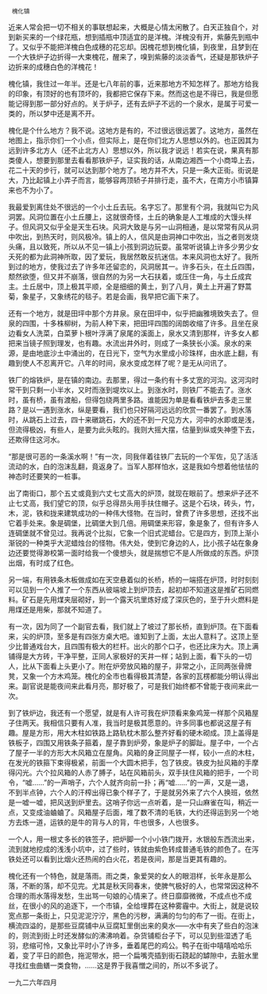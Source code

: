      槐化镇 

   近来人常会把一切不相关的事联想起来，大概是心情太闲散了。白天正独自个，对到新买来的一个绿花瓶，想到插瓶中顶适宜的是洋槐。洋槐没有开，紫藤先到瓶中了。又似乎不能把洋槐白色成穗的花忘却。因槐花想到槐化镇，到夜里，且梦到在一个大铁炉子边折得一大束槐花，醒来了，嗅到紫藤的淡淡香气，还疑是那铁炉子边折来的成穗白色的洋槐花！

   槐化镇，我住过一年半。还是七八年前的事，近来那地方不知怎样了。那地方给我的印象，有顶好的也有顶坏的，我都把它保存下来。然而这也是不得已，我是但愿能记得到那一部分好点的。关于炉子，还有去炉子不远的一个泉水，是属于可爱一类的，所以梦中还是离不开。

   槐化是个什么地方？我不说。这地方是有的，不过很远很远罢了。这地方，虽然在地图上，指示你们一个小点，但实际上，是在你们北方人思想以外的。也正因其为远到许多北方人（还不止北方人）思想以外，所以我才说远！若实在说，果真有那类傻人，想要到那里去看看那铁炉子，证实我的话，从南边湘西一个小商埠上去，花二十天的步行，就可以达到那个地方了。地方并不大，只是一条大正街。街说是大，乃比起镇上小弄子而言，能够容两顶轿子并排行走，虽不大，在南方小市镇算来也不为小了。

   我最爱到离住处不很远的一个小土丘去玩。名字忘了。那里有个洞，我就叫它为风洞罢。风洞位置在小土丘腰上，这就很奇怪，土丘的确象是人工堆成的大馒头样子。但风洞又似乎全是天生石块。风洞大致是与另一山洞相通，是以常常有风从洞中吹出，到热天时，则风极冷。镇上的人，信风是由洞神口中吹出，当之者则发烧头痛，且以致死，所以从不见一镇上小孩到洞边玩耍。虽常听说镇上许多少男少女夭死的都为此洞神所取，因了爱玩，我居然敢反抗迷信。本来风洞也太好了。我所到过的地方，使我过去了许多年还留恋的，风洞居其一。许多石头，在土丘四围，颓然欲堕，但又并不崩落，很自然的为另一大石扶着，或压住一角，与土丘成宾主。土丘居中，顶上极其平顺，全是细细的黄土，到了八月，黄土上开遍了野蒿菊，象星子，又象绣花的毯子。若是会画，我早把它画下来了。

   还有一个地方，就是田坪中那个方井泉。泉在田坪中，似乎把幽雅境致失去了。但泉的四围，十多株柳树，为前人种下来，把田坪四围的阔朗收缩了许多。且坐在泉边看女人洗菜，白菜萝卜根叶浮满了泉尾的溪面上，泉水又清到那样，许多女人都把来当镜子照到理发，也有趣。水流出井外时，则成了一条狭长小溪。泉水的来源，是由地底沙土中涌出的，在日光下，空气为水里成小珍珠样，由水底上翻，有趣到使人不忍离开它。八年的时间，泉水变成怎样了呢？是无从问讯了。

   铁厂的熔铁炉，是在镇的南边。去那里，得过一条约有十多丈宽的河沟。这河沟时常干到只剩一小半水，又时而涨到堤坎以上。到涨水时，则铁厂不能去了。涨水时，虽有桥，虽有渡船，但得包绕两里多路。谁能因为单是看看铁炉去多走三里路？是以一遇到涨水，纵是要看，我们也只好隔河远远的欣赏一番罢了。到水落时，从跳石上过去，四十来礅跳石，大的还不到一尺见方大，河中的水即或是浅，但流得极凶，有些人，是要为此头眩的。我则大摇大摆，估量到纵或失神堕下去，还欺得住这河水。

   “那是很可恶的一条溪水啊！”有一次，同我伴着往铁厂去玩的一个军佐，见了活活流动的水，白的泡沫乱翻，竟返身了。当军人那样怕水，这是我如今想着他怯怯的神态时还要笑的一桩事。

   出了南街口，那个五丈或竟到六丈七丈高大的炉顶，就现在眼前了。想来炉子还不止七丈高，我们望它的顶，似乎总得昂头用手扶住帽子。这是个石块，砖头，竹，木，泥，铁和拢来建筑成功的一种伟大怪物。在当时，曾费了许多思想，还找不出它着手处来。象是碉堡，比碉堡大到几倍。用碉堡来形容，象是象了，但有许多人连碉堡就不曾见过。我再说个比拟，它象一个旧式泥蜡台。它是四方，到顶上渐小渐锐的一种类乎大泥蜡烛台的怪物。伟大处，使到它身边的人，比小孩子站在象身边还要觉得渺校第一面时给我一个傻想头，就是揣想它不是人所做成的东西。炉顶出烟，有时成了红色。

   另一端，有用铁条木板做成如在天空悬着似的长桥，桥的一端搭在炉顶，时时刻刻可以见到一个人推了一个东西从彼端坡上到炉顶去，起初却不知道这是推矿石同燃料。矿石是先用煤夹层砌好，到一个露天坑里炼好成了深灰色的，至于升火燃料是用煤还是用柴，那就不知道了。

   有一次，因为同了一个副官去看，我们就上了坡过了那长桥，直到炉顶。在下面看来，尖的炉顶，至多是有四张方桌大吧。谁知到了上面，太出人意料了。这顶上至少比普通戏台大，且四围有极大的栏杆。出火的那个口子，也还比床为大。顶上满铺得是大方砖，干净平整，正同人家极好的天井一样；站到上面，看下头的一切人，比从下面看上头更小了。附在炉旁放风箱的屋子，非常之小，正同两张骨牌凳，又象一个方木鸡笼。槐化的全市也看得极其清楚，各家的瓦楞都能分明认得出来。副官说是能夜间来此看月亮，那好极了，可是我们始终都不曾能于夜间来此一次。

   到了铁炉边，我还有一个愿望，就是有人许可我在炉顶看来象鸡笼一样那个风箱屋子住两天。我相信只要有人准，我当时是极其愿意的。许多同事也都说这屋子有趣。屋是方形，用大木柱如铁路上路轨枕木那么整齐好看的硬木砌成。顶上盖得是铁板子，四围又用铁条子箍着，屋子靠到炉旁，象是炉子的脚趾。屋子中，一个占了屋子一半的方形大木风箱立在屋角。风箱的身正同屋子一样，较小一点的木柱，在发光的铁箍下束得极紧，前面一个大圆木把手，包了铁皮。铁皮为扯风箱的手摩得闪光。六个拉风箱的人赤了膊子，站在风箱前头，双手扶住风箱的把手，一个司令，“嘘……”的一声哨子，六个人就齐向前一扑；再“嘘……”的一声，又是一退，不到半点钟，六个人的汗榨出得已象个样子了，于是就另外来了六个人换班，依然是一嘘一嘘，把风送到炉里去。这哨子你远一点听着，是一只山麻雀在叫，稍近一点，又变成油蛐蛐了。风箱屋子后面，堆了数不清的毛铁，大约还得运到另一个地方去炼一道，运铁的是牛的背与人的背，牛也很多，人也很多。

   一个人，用一根丈多长的铁签子，把炉脚一个小小铁门拨开，水银般东西流出来，流到就地挖成的浅浅小坑中，过了些时，铁就由紫色转成普通毛铁的颜色了。在泻铁处还可以看到比烟火还热闹的白火花，若是夜间，那是当更其有趣的。

   槐化还有一个特色，就是落雨。雨之类，象爱哭的女人的眼泪样，长年永是那么落，不断的落，却不见完。尤其是秋天同春末，使脾气极好的人，也常常因这种不合理的雨水落得发愁，生出骂一句娘的心情来了。终日靡靡微微，不成点也不成丝，在很小的风的追逐下，一个市镇，全给埋葬在这种雾霾中。大街上，就是说较宽点那一条街上，只见泥泥泞泞，黑色的污秽，满满的匀匀的布了一街。在街上，横流四溢的，是那些豆腐铺中从豆腐缸里倒出来的臭水——水中有夹了些白的泡沫的，则流到街上时还发酵似的沸沸响着。杂货铺柜台子下，可以见到些湿透了毛羽，悲缩可怜，又象比平时小了许多，垂着尾巴的鸡公。鸭子在街中嘻嘻哈哈乐着，变了平日的颜色，拖泥带水，把一个扁嘴壳插到街石跷起的罅隙中，去脏水里寻找红虫曲蟮一类食物，……这是界于我喜憎之间的，所以不多说了。

   一九二六年四月 

